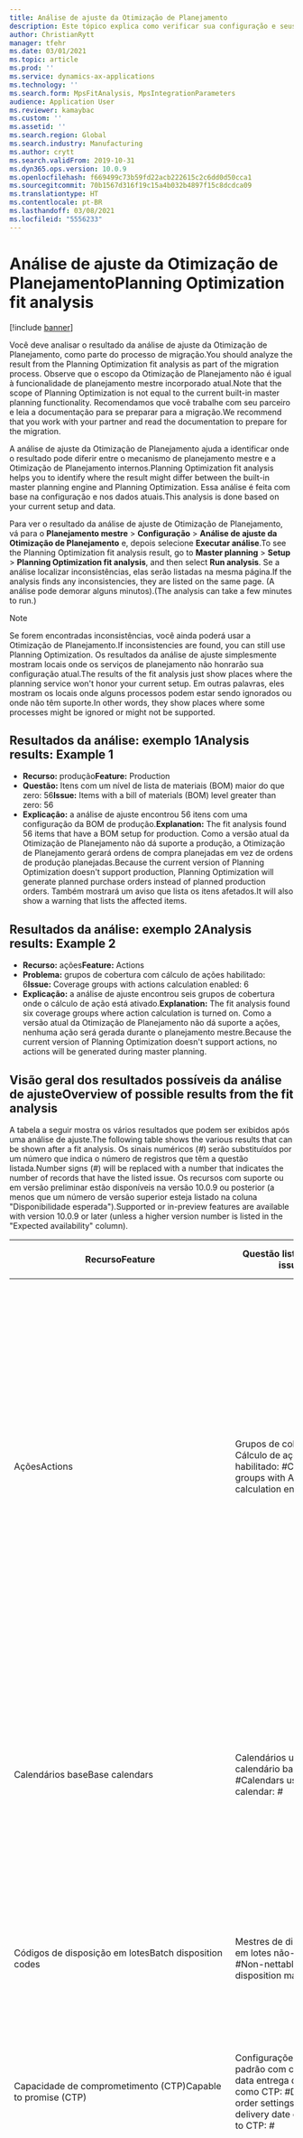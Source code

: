 ```yaml
---
title: Análise de ajuste da Otimização de Planejamento
description: Este tópico explica como verificar sua configuração e seus dados atuais em relação aos recursos da funcionalidade Otimização de Planejamento.
author: ChristianRytt
manager: tfehr
ms.date: 03/01/2021
ms.topic: article
ms.prod: ''
ms.service: dynamics-ax-applications
ms.technology: ''
ms.search.form: MpsFitAnalysis, MpsIntegrationParameters
audience: Application User
ms.reviewer: kamaybac
ms.custom: ''
ms.assetid: ''
ms.search.region: Global
ms.search.industry: Manufacturing
ms.author: crytt
ms.search.validFrom: 2019-10-31
ms.dyn365.ops.version: 10.0.9
ms.openlocfilehash: f669499c73b59fd22acb222615c2c6dd0d50cca1
ms.sourcegitcommit: 70b1567d316f19c15a4b032b4897f15c8dcdca09
ms.translationtype: HT
ms.contentlocale: pt-BR
ms.lasthandoff: 03/08/2021
ms.locfileid: "5556233"
---
```

# <a name="planning-optimization-fit-analysis"></a><span data-ttu-id="6a867-103">Análise de ajuste da Otimização de Planejamento</span><span class="sxs-lookup"><span data-stu-id="6a867-103">Planning Optimization fit analysis</span></span>

[!include [banner](../../includes/banner.md)]

<span data-ttu-id="6a867-104">Você deve analisar o resultado da análise de ajuste da Otimização de Planejamento, como parte do processo de migração.</span><span class="sxs-lookup"><span data-stu-id="6a867-104">You should analyze the result from the Planning Optimization fit analysis as part of the migration process.</span></span> <span data-ttu-id="6a867-105">Observe que o escopo da Otimização de Planejamento não é igual à funcionalidade de planejamento mestre incorporado atual.</span><span class="sxs-lookup"><span data-stu-id="6a867-105">Note that the scope of Planning Optimization is not equal to the current built-in master planning functionality.</span></span> <span data-ttu-id="6a867-106">Recomendamos que você trabalhe com seu parceiro e leia a documentação para se preparar para a migração.</span><span class="sxs-lookup"><span data-stu-id="6a867-106">We recommend that you work with your partner and read the documentation to prepare for the migration.</span></span> 

<span data-ttu-id="6a867-107">A análise de ajuste da Otimização de Planejamento ajuda a identificar onde o resultado pode diferir entre o mecanismo de planejamento mestre e a Otimização de Planejamento internos.</span><span class="sxs-lookup"><span data-stu-id="6a867-107">Planning Optimization fit analysis helps you to identify where the result might differ between the built-in master planning engine and Planning Optimization.</span></span> <span data-ttu-id="6a867-108">Essa análise é feita com base na configuração e nos dados atuais.</span><span class="sxs-lookup"><span data-stu-id="6a867-108">This analysis is done based on your current setup and data.</span></span> 

<span data-ttu-id="6a867-109">Para ver o resultado da análise de ajuste de Otimização de Planejamento, vá para o **Planejamento mestre** \> **Configuração** \> **Análise de ajuste da Otimização de Planejamento** e, depois selecione **Executar análise**.</span><span class="sxs-lookup"><span data-stu-id="6a867-109">To see the Planning Optimization fit analysis result, go to **Master planning** \> **Setup** \> **Planning Optimization fit analysis**, and then select **Run analysis**.</span></span> <span data-ttu-id="6a867-110">Se a análise localizar inconsistências, elas serão listadas na mesma página.</span><span class="sxs-lookup"><span data-stu-id="6a867-110">If the analysis finds any inconsistencies, they are listed on the same page.</span></span> <span data-ttu-id="6a867-111">(A análise pode demorar alguns minutos).</span><span class="sxs-lookup"><span data-stu-id="6a867-111">(The analysis can take a few minutes to run.)</span></span>

> [!NOTE]
> <span data-ttu-id="6a867-112">Se forem encontradas inconsistências, você ainda poderá usar a Otimização de Planejamento.</span><span class="sxs-lookup"><span data-stu-id="6a867-112">If inconsistencies are found, you can still use Planning Optimization.</span></span> <span data-ttu-id="6a867-113">Os resultados da análise de ajuste simplesmente mostram locais onde os serviços de planejamento não honrarão sua configuração atual.</span><span class="sxs-lookup"><span data-stu-id="6a867-113">The results of the fit analysis just show places where the planning service won't honor your current setup.</span></span> <span data-ttu-id="6a867-114">Em outras palavras, eles mostram os locais onde alguns processos podem estar sendo ignorados ou onde não têm suporte.</span><span class="sxs-lookup"><span data-stu-id="6a867-114">In other words, they show places where some processes might be ignored or might not be supported.</span></span>

## <a name="analysis-results-example-1"></a><span data-ttu-id="6a867-115">Resultados da análise: exemplo 1</span><span class="sxs-lookup"><span data-stu-id="6a867-115">Analysis results: Example 1</span></span>

- <span data-ttu-id="6a867-116">**Recurso:** produção</span><span class="sxs-lookup"><span data-stu-id="6a867-116">**Feature:** Production</span></span>
- <span data-ttu-id="6a867-117">**Questão:** Itens com um nível de lista de materiais (BOM) maior do que zero: 56</span><span class="sxs-lookup"><span data-stu-id="6a867-117">**Issue:** Items with a bill of materials (BOM) level greater than zero: 56</span></span>
- <span data-ttu-id="6a867-118">**Explicação:** a análise de ajuste encontrou 56 itens com uma configuração da BOM de produção.</span><span class="sxs-lookup"><span data-stu-id="6a867-118">**Explanation:** The fit analysis found 56 items that have a BOM setup for production.</span></span> <span data-ttu-id="6a867-119">Como a versão atual da Otimização de Planejamento não dá suporte a produção, a Otimização de Planejamento gerará ordens de compra planejadas em vez de ordens de produção planejadas.</span><span class="sxs-lookup"><span data-stu-id="6a867-119">Because the current version of Planning Optimization doesn't support production, Planning Optimization will generate planned purchase orders instead of planned production orders.</span></span> <span data-ttu-id="6a867-120">Também mostrará um aviso que lista os itens afetados.</span><span class="sxs-lookup"><span data-stu-id="6a867-120">It will also show a warning that lists the affected items.</span></span>

## <a name="analysis-results-example-2"></a><span data-ttu-id="6a867-121">Resultados da análise: exemplo 2</span><span class="sxs-lookup"><span data-stu-id="6a867-121">Analysis results: Example 2</span></span>

- <span data-ttu-id="6a867-122">**Recurso:** ações</span><span class="sxs-lookup"><span data-stu-id="6a867-122">**Feature:** Actions</span></span>
- <span data-ttu-id="6a867-123">**Problema:** grupos de cobertura com cálculo de ações habilitado: 6</span><span class="sxs-lookup"><span data-stu-id="6a867-123">**Issue:** Coverage groups with actions calculation enabled: 6</span></span>
- <span data-ttu-id="6a867-124">**Explicação:** a análise de ajuste encontrou seis grupos de cobertura onde o cálculo de ação está ativado.</span><span class="sxs-lookup"><span data-stu-id="6a867-124">**Explanation:** The fit analysis found six coverage groups where action calculation is turned on.</span></span> <span data-ttu-id="6a867-125">Como a versão atual da Otimização de Planejamento não dá suporte a ações, nenhuma ação será gerada durante o planejamento mestre.</span><span class="sxs-lookup"><span data-stu-id="6a867-125">Because the current version of Planning Optimization doesn't support actions, no actions will be generated during master planning.</span></span>

## <a name="overview-of-possible-results-from-the-fit-analysis"></a><span data-ttu-id="6a867-126">Visão geral dos resultados possíveis da análise de ajuste</span><span class="sxs-lookup"><span data-stu-id="6a867-126">Overview of possible results from the fit analysis</span></span>

<span data-ttu-id="6a867-127">A tabela a seguir mostra os vários resultados que podem ser exibidos após uma análise de ajuste.</span><span class="sxs-lookup"><span data-stu-id="6a867-127">The following table shows the various results that can be shown after a fit analysis.</span></span> <span data-ttu-id="6a867-128">Os sinais numéricos (_\#_) serão substituídos por um número que indica o número de registros que têm a questão listada.</span><span class="sxs-lookup"><span data-stu-id="6a867-128">Number signs (_\#_) will be replaced with a number that indicates the number of records that have the listed issue.</span></span> <span data-ttu-id="6a867-129">Os recursos com suporte ou em versão preliminar estão disponíveis na versão 10.0.9 ou posterior (a menos que um número de versão superior esteja listado na coluna "Disponibilidade esperada").</span><span class="sxs-lookup"><span data-stu-id="6a867-129">Supported or in-preview features are available with version 10.0.9 or later (unless a higher version number is listed in the "Expected availability" column).</span></span>

| <span data-ttu-id="6a867-130">Recurso</span><span class="sxs-lookup"><span data-stu-id="6a867-130">Feature</span></span> | <span data-ttu-id="6a867-131">Questão listada</span><span class="sxs-lookup"><span data-stu-id="6a867-131">Listed issue</span></span> | <span data-ttu-id="6a867-132">Explicação</span><span class="sxs-lookup"><span data-stu-id="6a867-132">Explanation</span></span> | <span data-ttu-id="6a867-133">Disponibilidade esperada</span><span class="sxs-lookup"><span data-stu-id="6a867-133">Expected availability</span></span> |
| --- | --- | --- | --- |
| <span data-ttu-id="6a867-134">Ações</span><span class="sxs-lookup"><span data-stu-id="6a867-134">Actions</span></span> | <span data-ttu-id="6a867-135">Grupos de cobertura com Cálculo de ações habilitado: _\#_</span><span class="sxs-lookup"><span data-stu-id="6a867-135">Coverage groups with Actions calculation enabled: _\#_</span></span> | <span data-ttu-id="6a867-136">Este recurso está pendente.</span><span class="sxs-lookup"><span data-stu-id="6a867-136">This feature is pending.</span></span> <span data-ttu-id="6a867-137">No momento, as ações não são geradas durante o planejamento mestre quando a otimização do planejamento é habilitada, independentemente dessa configuração.</span><span class="sxs-lookup"><span data-stu-id="6a867-137">Currently, actions aren't generated during master planning when Planning Optimization is enabled, regardless of this setting.</span></span> <span data-ttu-id="6a867-138">A principal finalidade das ações é sugerir alterações nas ordens existentes.</span><span class="sxs-lookup"><span data-stu-id="6a867-138">The main purpose of actions is to suggest changes to existing orders.</span></span> <span data-ttu-id="6a867-139">Avalie se as ações são aplicadas ativamente como parte de seus processos de negócios ou se as informações de atraso relacionadas às ordens são suficientes.</span><span class="sxs-lookup"><span data-stu-id="6a867-139">Evaluate if actions are actively applied as part of your business processes or if the delay information related to the orders is sufficient.</span></span> | <span data-ttu-id="6a867-140">Outubro de 2021 - Abril de 2022</span><span class="sxs-lookup"><span data-stu-id="6a867-140">October 2021 - April 2022</span></span> |
| <span data-ttu-id="6a867-141">Calendários base</span><span class="sxs-lookup"><span data-stu-id="6a867-141">Base calendars</span></span> | <span data-ttu-id="6a867-142">Calendários usando o calendário base: _\#_</span><span class="sxs-lookup"><span data-stu-id="6a867-142">Calendars using base calendar: _\#_</span></span> | <span data-ttu-id="6a867-143">Este recurso está pendente.</span><span class="sxs-lookup"><span data-stu-id="6a867-143">This feature is pending.</span></span> <span data-ttu-id="6a867-144">No momento, o calendário base é ignorado quando a otimização de planejamento é habilitada.</span><span class="sxs-lookup"><span data-stu-id="6a867-144">Currently, the base calendar is ignored when Planning Optimization is enabled.</span></span> <span data-ttu-id="6a867-145">Avalie se o calendário base é necessário para seus processos de negócios ou se a configuração direta em calendários é suficiente.</span><span class="sxs-lookup"><span data-stu-id="6a867-145">Evaluate if the base calendar is needed for your business processes or if direct setup in calendars is sufficient.</span></span> | <span data-ttu-id="6a867-146">2021 de abril</span><span class="sxs-lookup"><span data-stu-id="6a867-146">April 2021</span></span> | 
| <span data-ttu-id="6a867-147">Códigos de disposição em lotes</span><span class="sxs-lookup"><span data-stu-id="6a867-147">Batch disposition codes</span></span> | <span data-ttu-id="6a867-148">Mestres de disposição em lotes não-líquidos: _\#_</span><span class="sxs-lookup"><span data-stu-id="6a867-148">Non-nettable batch disposition masters: _\#_</span></span> | <span data-ttu-id="6a867-149">Este recurso está pendente.</span><span class="sxs-lookup"><span data-stu-id="6a867-149">This feature is pending.</span></span> <span data-ttu-id="6a867-150">No momento, os códigos de disposição em lotes são ignorados quando a otimização do planejamento é habilitada.</span><span class="sxs-lookup"><span data-stu-id="6a867-150">Currently, batch disposition codes are ignored when Planning Optimization is enabled.</span></span> | <span data-ttu-id="6a867-151">Outubro de 2021 - Abril de 2022</span><span class="sxs-lookup"><span data-stu-id="6a867-151">October 2021 - April 2022</span></span> |
| <span data-ttu-id="6a867-152">Capacidade de comprometimento (CTP)</span><span class="sxs-lookup"><span data-stu-id="6a867-152">Capable to promise (CTP)</span></span> | <span data-ttu-id="6a867-153">Configurações de ordem padrão com controle de data entrega definido como CTP: _\#_</span><span class="sxs-lookup"><span data-stu-id="6a867-153">Default order settings with delivery date control set to CTP: _\#_</span></span> | <span data-ttu-id="6a867-154">Este recurso está pendente.</span><span class="sxs-lookup"><span data-stu-id="6a867-154">This feature is pending.</span></span> <span data-ttu-id="6a867-155">No momento, o CTP é ignorado quando a otimização do planejamento é habilitada, independentemente dessa configuração.</span><span class="sxs-lookup"><span data-stu-id="6a867-155">Currently, CTP is ignored when Planning Optimization is enabled, regardless of this setting.</span></span> | <span data-ttu-id="6a867-156">Outubro de 2021 - Abril de 2022</span><span class="sxs-lookup"><span data-stu-id="6a867-156">October 2021 - April 2022</span></span> |
| <span data-ttu-id="6a867-157">Copiar plano estático para dinâmico</span><span class="sxs-lookup"><span data-stu-id="6a867-157">Copy static to dynamic plan</span></span> | <span data-ttu-id="6a867-158">A cópia de plano estático para dinâmico está habilitada nos parâmetros do plano mestre.</span><span class="sxs-lookup"><span data-stu-id="6a867-158">Copy of static to dynamic plan is enabled on the master planning parameters.</span></span> | <span data-ttu-id="6a867-159">A otimização do planejamento não copia o plano estático para o plano dinâmico, independentemente dessa configuração.</span><span class="sxs-lookup"><span data-stu-id="6a867-159">Planning Optimization doesn't copy the static plan to the dynamic plan, regardless of this setting.</span></span> <span data-ttu-id="6a867-160">Em geral, esse conceito é menos relevante devido à velocidade e à regeneração completa que a otimização do planejamento oferece.</span><span class="sxs-lookup"><span data-stu-id="6a867-160">In general, this concept is less relevant because of the speed and complete regeneration that Planning Optimization provides.</span></span> <span data-ttu-id="6a867-161">Se dois ou mais planos forem usados, o planejamento mestre deverá ser disparado para cada plano.</span><span class="sxs-lookup"><span data-stu-id="6a867-161">If two or more plans are used, master planning should be triggered for each plan.</span></span> | <span data-ttu-id="6a867-162">Outubro de 2021 - Abril de 2022</span><span class="sxs-lookup"><span data-stu-id="6a867-162">October 2021 - April 2022</span></span> |
| <span data-ttu-id="6a867-163">Confirmação</span><span class="sxs-lookup"><span data-stu-id="6a867-163">Firming</span></span> | <span data-ttu-id="6a867-164">Grupos de cobertura com limite de tempo de confirmação automática definido: _\#_</span><span class="sxs-lookup"><span data-stu-id="6a867-164">Coverage groups with auto firming time fence set: _\#_</span></span> | <span data-ttu-id="6a867-165">Na versão 10.0.7 e mais recente, a confirmação é suportada como um trabalho em lotes de confirmação separado após a conclusão do planejamento mestre (desde que o recurso _Confirmação automática para a otimização de planejamento_ seja habilitado no [gerenciamento de recursos](../../../fin-ops-core/fin-ops/get-started/feature-management/feature-management-overview.md)).</span><span class="sxs-lookup"><span data-stu-id="6a867-165">In version 10.0.7 and later, firming is supported as a separate firming batch job after master planning is completed (provided the _Auto-firming for Planning Optimization_ feature has been enabled in [feature management](../../../fin-ops-core/fin-ops/get-started/feature-management/feature-management-overview.md)).</span></span> <span data-ttu-id="6a867-166">Observe que a confirmação automática para otimização de planejamento é baseada na data da ordem (data de início), e não na data do requisito (data final).</span><span class="sxs-lookup"><span data-stu-id="6a867-166">Note that auto firming for Planning Optimization is based on the order date (start date), not the requirement date (end date).</span></span> <span data-ttu-id="6a867-167">Esse comportamento garante que a confirmação das ordens planejadas ocorra no tempo devido, sem que seja necessário incluir o prazo de entrega no limite de tempo de confirmação.</span><span class="sxs-lookup"><span data-stu-id="6a867-167">This behavior ensures that firming of planned orders occurs in due time, without having to include lead time in the firming time fence.</span></span> | <span data-ttu-id="6a867-168">Suportado</span><span class="sxs-lookup"><span data-stu-id="6a867-168">Supported</span></span> |
| <span data-ttu-id="6a867-169">Confirmação</span><span class="sxs-lookup"><span data-stu-id="6a867-169">Firming</span></span> | <span data-ttu-id="6a867-170">Registros de cobertura de item com confirmação automática definida: _\#_</span><span class="sxs-lookup"><span data-stu-id="6a867-170">Item coverage records with auto firming set: _\#_</span></span> | <span data-ttu-id="6a867-171">Na versão 10.0.7 e mais recente, a confirmação automática é suportada como um trabalho em lotes de confirmação separado após a conclusão do planejamento mestre (desde que o recurso _Confirmação automática para a otimização de planejamento_ seja habilitado no [gerenciamento de recursos](../../../fin-ops-core/fin-ops/get-started/feature-management/feature-management-overview.md)).</span><span class="sxs-lookup"><span data-stu-id="6a867-171">In version 10.0.7 and later, auto firming is supported as a separate firming batch job after master planning is completed (provided the _Auto-firming for Planning Optimization_ feature has been enabled in [feature management](../../../fin-ops-core/fin-ops/get-started/feature-management/feature-management-overview.md)).</span></span> <span data-ttu-id="6a867-172">Observe que a confirmação automática para otimização de planejamento é baseada na data da ordem (data de início), e não na data do requisito (data final).</span><span class="sxs-lookup"><span data-stu-id="6a867-172">Note that auto firming for Planning Optimization is based on the order date (start date), not the requirement date (end date).</span></span> <span data-ttu-id="6a867-173">Esse comportamento garante que a confirmação das ordens planejadas ocorra no tempo devido, sem que seja necessário incluir o prazo de entrega no limite de tempo de confirmação.</span><span class="sxs-lookup"><span data-stu-id="6a867-173">This behavior ensures that firming of planned orders occurs in due time, without having to include lead time in the firming time fence.</span></span> | <span data-ttu-id="6a867-174">Suportado</span><span class="sxs-lookup"><span data-stu-id="6a867-174">Supported</span></span> |
| <span data-ttu-id="6a867-175">Confirmação</span><span class="sxs-lookup"><span data-stu-id="6a867-175">Firming</span></span> | <span data-ttu-id="6a867-176">Planos mestres com confirmação automática definida: _\#_</span><span class="sxs-lookup"><span data-stu-id="6a867-176">Master plans with auto firming set: _\#_</span></span> | <span data-ttu-id="6a867-177">Na versão 10.0.7 e mais recente, a confirmação automática é suportada como um trabalho em lotes de confirmação separado após a conclusão do planejamento mestre (desde que o recurso _Confirmação automática para a otimização de planejamento_ seja habilitado no [gerenciamento de recursos](../../../fin-ops-core/fin-ops/get-started/feature-management/feature-management-overview.md)).</span><span class="sxs-lookup"><span data-stu-id="6a867-177">In version 10.0.7 and later, auto firming is supported as a separate firming batch job after master planning is completed (provided the _Auto-firming for Planning Optimization_ feature has been enabled in [feature management](../../../fin-ops-core/fin-ops/get-started/feature-management/feature-management-overview.md)).</span></span> <span data-ttu-id="6a867-178">Observe que a confirmação automática para otimização de planejamento é baseada na data da ordem (data de início), e não na data do requisito (data final).</span><span class="sxs-lookup"><span data-stu-id="6a867-178">Note that auto firming for Planning Optimization is based on the order date (start date), not the requirement date (end date).</span></span> <span data-ttu-id="6a867-179">Esse comportamento garante que a confirmação das ordens planejadas ocorra no tempo devido, sem que seja necessário incluir o prazo de entrega no limite de tempo de confirmação.</span><span class="sxs-lookup"><span data-stu-id="6a867-179">This behavior ensures that firming of planned orders occurs in due time, without having to include lead time in the firming time fence.</span></span> | <span data-ttu-id="6a867-180">Suportado</span><span class="sxs-lookup"><span data-stu-id="6a867-180">Supported</span></span> |
| <span data-ttu-id="6a867-181">FitAnalysisPlanningItems</span><span class="sxs-lookup"><span data-stu-id="6a867-181">FitAnalysisPlanningItems</span></span> | <span data-ttu-id="6a867-182">Itens de planejamento: _\#_</span><span class="sxs-lookup"><span data-stu-id="6a867-182">Planning Items: _\#_</span></span> | <span data-ttu-id="6a867-183">Este recurso está pendente.</span><span class="sxs-lookup"><span data-stu-id="6a867-183">This feature is pending.</span></span> <span data-ttu-id="6a867-184">No momento, o planejamento de itens é tratado como itens comuns quando a otimização do planejamento é habilitada.</span><span class="sxs-lookup"><span data-stu-id="6a867-184">Currently, planning items are handled like regular items when Planning Optimization is enabled.</span></span> | <span data-ttu-id="6a867-185">Outubro de 2021 - Abril de 2022</span><span class="sxs-lookup"><span data-stu-id="6a867-185">October 2021 - April 2022</span></span> |
| <span data-ttu-id="6a867-186">Previsão</span><span class="sxs-lookup"><span data-stu-id="6a867-186">Forecast</span></span> | <span data-ttu-id="6a867-187">Grupos de cobertura com "Incluir ordens intercompanhia" habilitado: _\#_</span><span class="sxs-lookup"><span data-stu-id="6a867-187">Coverage groups with "Include intercompany orders" enabled: _\#_</span></span> | <span data-ttu-id="6a867-188">Este recurso está pendente.</span><span class="sxs-lookup"><span data-stu-id="6a867-188">This feature is pending.</span></span> <span data-ttu-id="6a867-189">No momento, o planejamento mestre não inclui demanda planejada de downstream quando a otimização do planejamento é habilitada, independentemente dessa configuração.</span><span class="sxs-lookup"><span data-stu-id="6a867-189">Currently, master planning doesn't include downstream planned demand when Planning Optimization is enabled, regardless of this setting.</span></span> <span data-ttu-id="6a867-190">Observe que as ordens lançadas/confirmadas ainda funcionam com a funcionalidade intercompanhia regular e cobrir a maioria dos cenários.</span><span class="sxs-lookup"><span data-stu-id="6a867-190">Note that released/firmed orders still work with the regular intercompany functionality and will cover most scenarios.</span></span> | <span data-ttu-id="6a867-191">Suportado</span><span class="sxs-lookup"><span data-stu-id="6a867-191">Supported</span></span> |
| <span data-ttu-id="6a867-192">Previsão</span><span class="sxs-lookup"><span data-stu-id="6a867-192">Forecast</span></span> | <span data-ttu-id="6a867-193">Os grupos de cobertura com a configuração "Reduzir previsão por" são definidos como um valor diferente de "Pedidos": _\#_</span><span class="sxs-lookup"><span data-stu-id="6a867-193">Coverage groups with "Reduce forecast by" setting set to a value different than "Orders": _\#_</span></span> | <span data-ttu-id="6a867-194">Por padrão, a otimização do planejamento usa "Reduzir previsão por" para pedidos, independentemente dessa configuração.</span><span class="sxs-lookup"><span data-stu-id="6a867-194">By default, Planning Optimization uses "Reduce forecast by" for orders, regardless of this setting.</span></span> | <span data-ttu-id="6a867-195">Suportado</span><span class="sxs-lookup"><span data-stu-id="6a867-195">Supported</span></span> |
| <span data-ttu-id="6a867-196">Previsão</span><span class="sxs-lookup"><span data-stu-id="6a867-196">Forecast</span></span> | <span data-ttu-id="6a867-197">Modelos de previsão com submodelos: _\#_</span><span class="sxs-lookup"><span data-stu-id="6a867-197">Forecast models with sub models: _\#_</span></span> | <span data-ttu-id="6a867-198">Este recurso está pendente.</span><span class="sxs-lookup"><span data-stu-id="6a867-198">This feature is pending.</span></span> <span data-ttu-id="6a867-199">No momento, as previsões que usam submodelos não têm suporte quando a otimização de planejamento está habilitada.</span><span class="sxs-lookup"><span data-stu-id="6a867-199">Currently, forecasts that use sub-models aren't supported when Planning Optimization is enabled.</span></span> <span data-ttu-id="6a867-200">Eles serão ignorados, independentemente dessa configuração.</span><span class="sxs-lookup"><span data-stu-id="6a867-200">They will be ignored, regardless of this setting.</span></span> | <span data-ttu-id="6a867-201">2021 de abril</span><span class="sxs-lookup"><span data-stu-id="6a867-201">April 2021</span></span> |
| <span data-ttu-id="6a867-202">Previsão</span><span class="sxs-lookup"><span data-stu-id="6a867-202">Forecast</span></span> | <span data-ttu-id="6a867-203">Planejamentos mestres com "Incluir previsão de fornecimento" habilitado: _\#_</span><span class="sxs-lookup"><span data-stu-id="6a867-203">Master plans with "Include supply forecast" enabled: _\#_</span></span> | <span data-ttu-id="6a867-204">Este recurso está pendente.</span><span class="sxs-lookup"><span data-stu-id="6a867-204">This feature is pending.</span></span> <span data-ttu-id="6a867-205">No momento, as previsões de fornecimento não têm suporte quando a otimização de planejamento está habilitada.</span><span class="sxs-lookup"><span data-stu-id="6a867-205">Currently, supply forecasts aren't supported when Planning Optimization is enabled.</span></span> <span data-ttu-id="6a867-206">Eles serão ignorados, independentemente dessa configuração.</span><span class="sxs-lookup"><span data-stu-id="6a867-206">They will be ignored, regardless of this setting.</span></span> | <span data-ttu-id="6a867-207">Outubro de 2021 - Abril de 2022</span><span class="sxs-lookup"><span data-stu-id="6a867-207">October 2021 - April 2022</span></span> |
| <span data-ttu-id="6a867-208">Congelar limite de tempo</span><span class="sxs-lookup"><span data-stu-id="6a867-208">Freeze time fence</span></span> | <span data-ttu-id="6a867-209">Grupos de cobertura com limite de tempo de congelamento definido: _\#_</span><span class="sxs-lookup"><span data-stu-id="6a867-209">Coverage groups with freeze time fence set: _\#_</span></span> | <span data-ttu-id="6a867-210">O limite de tempo de congelamento não é geralmente usado e, no momento, não há planos para incluí-lo na otimização do planejamento.</span><span class="sxs-lookup"><span data-stu-id="6a867-210">The freeze time fence isn't often used, and there are currently no plans to include it for Planning Optimization.</span></span> <span data-ttu-id="6a867-211">No momento, a configuração de limite de tempo de congelamento é ignorada quando a otimização do planejamento é habilitada, independentemente dessa configuração.</span><span class="sxs-lookup"><span data-stu-id="6a867-211">Currently, the freeze time fence setup is ignored when Planning Optimization is enabled, regardless of this setting.</span></span> | <span data-ttu-id="6a867-212">N/D</span><span class="sxs-lookup"><span data-stu-id="6a867-212">N/A</span></span> |
| <span data-ttu-id="6a867-213">Congelar limite de tempo</span><span class="sxs-lookup"><span data-stu-id="6a867-213">Freeze time fence</span></span> | <span data-ttu-id="6a867-214">Registros de cobertura de item com limite de tempo de congelamento definido: _\#_</span><span class="sxs-lookup"><span data-stu-id="6a867-214">Item coverage records with freeze time fence set: _\#_</span></span> | <span data-ttu-id="6a867-215">O limite de tempo de congelamento não é geralmente usado e, no momento, não há planos para incluí-lo na otimização do planejamento.</span><span class="sxs-lookup"><span data-stu-id="6a867-215">The freeze time fence isn't often used, and there are currently no plans to include it for Planning Optimization.</span></span> <span data-ttu-id="6a867-216">No momento, a configuração de limite de tempo de congelamento é ignorada quando a otimização do planejamento é habilitada, independentemente dessa configuração.</span><span class="sxs-lookup"><span data-stu-id="6a867-216">Currently, the freeze time fence setup is ignored when Planning Optimization is enabled, regardless of this setting.</span></span> | <span data-ttu-id="6a867-217">N/D</span><span class="sxs-lookup"><span data-stu-id="6a867-217">N/A</span></span> |
| <span data-ttu-id="6a867-218">Congelar limite de tempo</span><span class="sxs-lookup"><span data-stu-id="6a867-218">Freeze time fence</span></span> | <span data-ttu-id="6a867-219">Planos mestres com limite de tempo de congelamento definido: _\#_</span><span class="sxs-lookup"><span data-stu-id="6a867-219">Master plans with freeze time fence set: _\#_</span></span> | <span data-ttu-id="6a867-220">O limite de tempo de congelamento não é geralmente usado e, no momento, não há planos para incluí-lo na otimização do planejamento.</span><span class="sxs-lookup"><span data-stu-id="6a867-220">The freeze time fence isn't often used, and there are currently no plans to include it for Planning Optimization.</span></span> <span data-ttu-id="6a867-221">No momento, a configuração de limite de tempo de congelamento é ignorada quando a otimização do planejamento é habilitada, independentemente dessa configuração.</span><span class="sxs-lookup"><span data-stu-id="6a867-221">Currently, the freeze time fence setup is ignored when Planning Optimization is enabled, regardless of this setting.</span></span> | <span data-ttu-id="6a867-222">N/D</span><span class="sxs-lookup"><span data-stu-id="6a867-222">N/A</span></span> |
| <span data-ttu-id="6a867-223">Intercompanhia</span><span class="sxs-lookup"><span data-stu-id="6a867-223">Intercompany</span></span> | <span data-ttu-id="6a867-224">Planos mestres incluindo a demanda downstream planejada: _\#_</span><span class="sxs-lookup"><span data-stu-id="6a867-224">Master plans including planned downstream demand: _\#_</span></span> | <span data-ttu-id="6a867-225">Este recurso está pendente.</span><span class="sxs-lookup"><span data-stu-id="6a867-225">This feature is pending.</span></span> <span data-ttu-id="6a867-226">No momento, o planejamento mestre não inclui demanda planejada de downstream quando a otimização do planejamento é habilitada, independentemente dessa configuração.</span><span class="sxs-lookup"><span data-stu-id="6a867-226">Currently, master planning doesn't include downstream planned demand when Planning Optimization is enabled, regardless of this setting.</span></span> <span data-ttu-id="6a867-227">Observe que as ordens lançadas/confirmadas ainda funcionam com a funcionalidade intercompanhia normal e cobrir a maioria dos cenários.</span><span class="sxs-lookup"><span data-stu-id="6a867-227">Note that released/firmed orders still work with the normal intercompany functionality and will cover most scenarios.</span></span> | <span data-ttu-id="6a867-228">Suportado</span><span class="sxs-lookup"><span data-stu-id="6a867-228">Supported</span></span> |
| <span data-ttu-id="6a867-229">Kanban</span><span class="sxs-lookup"><span data-stu-id="6a867-229">Kanban</span></span> | <span data-ttu-id="6a867-230">Registros de cobertura de item com kanban do tipo de ordem planejada: _\#_</span><span class="sxs-lookup"><span data-stu-id="6a867-230">Item coverage records with planned order type kanban: _\#_</span></span> | <span data-ttu-id="6a867-231">Este recurso está pendente.</span><span class="sxs-lookup"><span data-stu-id="6a867-231">This feature is pending.</span></span> <span data-ttu-id="6a867-232">No momento, a cobertura do item definida como kanban será ignorada quando a otimização do planejamento estiver habilitada.</span><span class="sxs-lookup"><span data-stu-id="6a867-232">Currently, item coverage that is set to kanban will be ignored when Planning Optimization is enabled.</span></span> <span data-ttu-id="6a867-233">O tipo de ordem planejado para kanban criará um aviso durante o planejamento mestre e as ordens de compra planejadas serão criadas para cobrir a demanda relacionada.</span><span class="sxs-lookup"><span data-stu-id="6a867-233">The kanban planned order type will create a warning during master planning, and planned purchase orders will be created to cover the related demand.</span></span> | <span data-ttu-id="6a867-234">Outubro de 2021 - Abril de 2022</span><span class="sxs-lookup"><span data-stu-id="6a867-234">October 2021 - April 2022</span></span> |
| <span data-ttu-id="6a867-235">Kanban</span><span class="sxs-lookup"><span data-stu-id="6a867-235">Kanban</span></span> | <span data-ttu-id="6a867-236">Itens com o kanban do tipo de ordem padrão: _\#_</span><span class="sxs-lookup"><span data-stu-id="6a867-236">Items with default order type kanban: _\#_</span></span> | <span data-ttu-id="6a867-237">No momento, um tipo de pedido padrão definido como kanban será ignorado quando a otimização do planejamento estiver habilitada.</span><span class="sxs-lookup"><span data-stu-id="6a867-237">Currently, a default order type that is set to kanban will be ignored when Planning Optimization is enabled.</span></span> <span data-ttu-id="6a867-238">O tipo de ordem padrão para kanban criará um aviso durante o planejamento mestre e as ordens de compra planejadas serão criadas para cobrir a demanda relacionada.</span><span class="sxs-lookup"><span data-stu-id="6a867-238">The kanban default order type will create a warning during master planning, and planned purchase orders will be created to cover the related demand.</span></span> | <span data-ttu-id="6a867-239">Outubro de 2021 - Abril de 2022</span><span class="sxs-lookup"><span data-stu-id="6a867-239">October 2021 - April 2022</span></span> |
| <span data-ttu-id="6a867-240">Estado do ciclo de vida do produto</span><span class="sxs-lookup"><span data-stu-id="6a867-240">Product lifecycle state</span></span>   | <span data-ttu-id="6a867-241">Estados do ciclo de vida do produto não ativos para planejamento: _\#_</span><span class="sxs-lookup"><span data-stu-id="6a867-241">Product lifecycle states not active for planning: _\#_</span></span> | <span data-ttu-id="6a867-242">Este recurso está pendente.</span><span class="sxs-lookup"><span data-stu-id="6a867-242">This is a pending feature.</span></span> <span data-ttu-id="6a867-243">No momento o estado do ciclo de vida do produto é ignorado com a otimização de planejamento habilitada.</span><span class="sxs-lookup"><span data-stu-id="6a867-243">Currently the Product lifecycle state is ignored with Planning Optimization enabled.</span></span> <span data-ttu-id="6a867-244">Você pode ajustar o filtro de produto de nível de plano para evitar incluir produtos nos quais o estado do ciclo de vida do produto está desabilitado para planejamento.</span><span class="sxs-lookup"><span data-stu-id="6a867-244">You can adjust the plan level product filter to avoid including products where product lifecycle state is disabled for planning.</span></span> | <span data-ttu-id="6a867-245">Suportado</span><span class="sxs-lookup"><span data-stu-id="6a867-245">Supported</span></span> |
| <span data-ttu-id="6a867-246">Produção</span><span class="sxs-lookup"><span data-stu-id="6a867-246">Production</span></span> | <span data-ttu-id="6a867-247">Linhas de BOM com arredondamento ou configuração múltipla: _\#_</span><span class="sxs-lookup"><span data-stu-id="6a867-247">BOM lines with rounding or multiple setup: _\#_</span></span> | <span data-ttu-id="6a867-248">Este recurso está pendente.</span><span class="sxs-lookup"><span data-stu-id="6a867-248">This feature is pending.</span></span> <span data-ttu-id="6a867-249">No momento, o arredondamento e várias configurações são ignorados nas linhas da BOM quando a otimização do planejamento é habilitada, independentemente dessa configuração.</span><span class="sxs-lookup"><span data-stu-id="6a867-249">Currently, rounding and multiple setups are ignored on BOM lines when Planning Optimization is enabled, regardless of this setting.</span></span> | <span data-ttu-id="6a867-250">2021 de abril</span><span class="sxs-lookup"><span data-stu-id="6a867-250">April 2021</span></span> |
| <span data-ttu-id="6a867-251">Produção</span><span class="sxs-lookup"><span data-stu-id="6a867-251">Production</span></span> | <span data-ttu-id="6a867-252">Linhas de fórmula/BOM com medida de fórmula: _\#_</span><span class="sxs-lookup"><span data-stu-id="6a867-252">BOM/formula lines with formula measurement: _\#_</span></span> | <span data-ttu-id="6a867-253">Este recurso está pendente.</span><span class="sxs-lookup"><span data-stu-id="6a867-253">This feature is pending.</span></span> <span data-ttu-id="6a867-254">No momento, a medida da fórmula é ignorada na BOM e linhas de fórmula quando a otimização do planejamento é habilitada, independentemente dessa configuração.</span><span class="sxs-lookup"><span data-stu-id="6a867-254">Currently, formula measurement is ignored on BOM and formula lines when Planning Optimization is enabled, regardless of this setting.</span></span> | <span data-ttu-id="6a867-255">2021 de outubro</span><span class="sxs-lookup"><span data-stu-id="6a867-255">October 2021</span></span> |
| <span data-ttu-id="6a867-256">Produção</span><span class="sxs-lookup"><span data-stu-id="6a867-256">Production</span></span> | <span data-ttu-id="6a867-257">Linhas de fórmula/BOM com substituição de itens (grupos de planos): _\#_</span><span class="sxs-lookup"><span data-stu-id="6a867-257">BOM/formula lines with item substitution (plan groups): _\#_</span></span> | <span data-ttu-id="6a867-258">Este recurso está pendente.</span><span class="sxs-lookup"><span data-stu-id="6a867-258">This feature is pending.</span></span> <span data-ttu-id="6a867-259">No momento, substituição de item (grupos de planejamento) é ignorada na BOM e linhas de fórmula quando a otimização do planejamento é habilitada, independentemente dessa configuração.</span><span class="sxs-lookup"><span data-stu-id="6a867-259">Currently, item substitution (plan groups) is ignored on BOM and formula lines when Planning Optimization is enabled, regardless of this setting.</span></span> | <span data-ttu-id="6a867-260">2021 de outubro</span><span class="sxs-lookup"><span data-stu-id="6a867-260">October 2021</span></span> |
| <span data-ttu-id="6a867-261">Produção</span><span class="sxs-lookup"><span data-stu-id="6a867-261">Production</span></span> | <span data-ttu-id="6a867-262">Linhas de fórmula/BOM com quantidade negativa: _\#_</span><span class="sxs-lookup"><span data-stu-id="6a867-262">BOM/formula lines with negative quantity: _\#_</span></span> | <span data-ttu-id="6a867-263">Este recurso está pendente.</span><span class="sxs-lookup"><span data-stu-id="6a867-263">This feature is pending.</span></span> <span data-ttu-id="6a867-264">As linhas de BOM e fórmulas que têm quantidade negativa serão incluídas em uma quantidade de 0 (zero) e um aviso será emitido quando a otimização do planejamento for habilitada.</span><span class="sxs-lookup"><span data-stu-id="6a867-264">BOM and formula lines that have negative quantity will be included with a quantity of 0 (zero) and a warning will be issued when Planning Optimization is enabled.</span></span> <span data-ttu-id="6a867-265">Atualize os dados mestres para evitar avisos.</span><span class="sxs-lookup"><span data-stu-id="6a867-265">Update master data to avoid warnings.</span></span> | <span data-ttu-id="6a867-266">2021 de outubro</span><span class="sxs-lookup"><span data-stu-id="6a867-266">October 2021</span></span> |
| <span data-ttu-id="6a867-267">Produção</span><span class="sxs-lookup"><span data-stu-id="6a867-267">Production</span></span> | <span data-ttu-id="6a867-268">Linhas de fórmula/BOM com consumo de recursos: _\#_</span><span class="sxs-lookup"><span data-stu-id="6a867-268">BOM/formula lines with resource consumption: _\#_</span></span> | <span data-ttu-id="6a867-269">Este recurso está pendente.</span><span class="sxs-lookup"><span data-stu-id="6a867-269">This feature is pending.</span></span> <span data-ttu-id="6a867-270">No momento, as linhas da BOM e da fórmula que têm consumo de recursos são ignoradas quando a otimização do planejamento for habilitada.</span><span class="sxs-lookup"><span data-stu-id="6a867-270">Currently, BOM and formula lines that have resource consumption are ignored when Planning Optimization is enabled.</span></span> <span data-ttu-id="6a867-271">Quando esse recurso é compatível, o requisito de material será definido para a data de início da produção.</span><span class="sxs-lookup"><span data-stu-id="6a867-271">When this feature is supported, the material requirement will be set to the production start date.</span></span> <span data-ttu-id="6a867-272">Até que esse recurso seja compatível, os requisitos não serão gerados para materiais marcados com um sinalizador de consumo de recursos.</span><span class="sxs-lookup"><span data-stu-id="6a867-272">Until this feature is supported, requirements will not be generated for materials that are marked with a resource consumption flag.</span></span> | <span data-ttu-id="6a867-273">2021 de abril</span><span class="sxs-lookup"><span data-stu-id="6a867-273">April 2021</span></span> |
| <span data-ttu-id="6a867-274">Produção</span><span class="sxs-lookup"><span data-stu-id="6a867-274">Production</span></span> | <span data-ttu-id="6a867-275">Linhas de fórmula/BOM com consumo em etapas: _\#_</span><span class="sxs-lookup"><span data-stu-id="6a867-275">BOM/formula lines with step consumption: _\#_</span></span> | <span data-ttu-id="6a867-276">Este recurso está pendente.</span><span class="sxs-lookup"><span data-stu-id="6a867-276">This feature is pending.</span></span> <span data-ttu-id="6a867-277">No momento, consumo de etapa é ignorado na BOM e linhas de fórmula quando a otimização do planejamento for habilitada.</span><span class="sxs-lookup"><span data-stu-id="6a867-277">Currently, step consumption is ignored on BOM and formula lines when Planning Optimization is enabled.</span></span> | <span data-ttu-id="6a867-278">2021 de outubro</span><span class="sxs-lookup"><span data-stu-id="6a867-278">October 2021</span></span> |
| <span data-ttu-id="6a867-279">Produção</span><span class="sxs-lookup"><span data-stu-id="6a867-279">Production</span></span> | <span data-ttu-id="6a867-280">BOMs com sucata constante ou sucata variável definida: _\#_</span><span class="sxs-lookup"><span data-stu-id="6a867-280">BOMs with constant scrap or variable scrap defined: _\#_</span></span> | <span data-ttu-id="6a867-281">Este recurso está pendente.</span><span class="sxs-lookup"><span data-stu-id="6a867-281">This feature is pending.</span></span> <span data-ttu-id="6a867-282">No momento, a sucata constante e a sucata variável definidas nas BOMs são ignoradas quando a otimização do planejamento for habilitada.</span><span class="sxs-lookup"><span data-stu-id="6a867-282">Currently, constant scrap and variable scrap that are defined on BOMs are ignored when Planning Optimization is enabled.</span></span> | <span data-ttu-id="6a867-283">Outubro de 2021 - Abril de 2022</span><span class="sxs-lookup"><span data-stu-id="6a867-283">October 2021 - April 2022</span></span> |
| <span data-ttu-id="6a867-284">Produção</span><span class="sxs-lookup"><span data-stu-id="6a867-284">Production</span></span> | <span data-ttu-id="6a867-285">BOMs com subcontratação: _\#_</span><span class="sxs-lookup"><span data-stu-id="6a867-285">BOMs with subcontracting: _\#_</span></span> | <span data-ttu-id="6a867-286">Este recurso está pendente.</span><span class="sxs-lookup"><span data-stu-id="6a867-286">This feature is pending.</span></span> <span data-ttu-id="6a867-287">No momento, a configuração de subcontratação nas BOMs é ignorada quando a otimização do planejamento for habilitada, independentemente dessa configuração.</span><span class="sxs-lookup"><span data-stu-id="6a867-287">Currently, the subcontracting setup on BOMs is ignored when Planning Optimization is enabled, regardless of this setting.</span></span> | <span data-ttu-id="6a867-288">Outubro de 2021 - Abril de 2022</span><span class="sxs-lookup"><span data-stu-id="6a867-288">October 2021 - April 2022</span></span> |
| <span data-ttu-id="6a867-289">Produção</span><span class="sxs-lookup"><span data-stu-id="6a867-289">Production</span></span> | <span data-ttu-id="6a867-290">BOMs sem um site: _\#_</span><span class="sxs-lookup"><span data-stu-id="6a867-290">BOMs without a site: _\#_</span></span> | <span data-ttu-id="6a867-291">Este recurso está pendente.</span><span class="sxs-lookup"><span data-stu-id="6a867-291">This feature is pending.</span></span> <span data-ttu-id="6a867-292">No momento, as BOMs sem um local são ignoradas quando a otimização do planejamento é habilitada.</span><span class="sxs-lookup"><span data-stu-id="6a867-292">Currently, BOMs without a site are ignored when Planning Optimization is enabled.</span></span> | <span data-ttu-id="6a867-293">Suportado</span><span class="sxs-lookup"><span data-stu-id="6a867-293">Supported</span></span> |
| <span data-ttu-id="6a867-294">Produção</span><span class="sxs-lookup"><span data-stu-id="6a867-294">Production</span></span> | <span data-ttu-id="6a867-295">Demanda com requisitos específicos de BOM ou roteiro definidos: _\#_</span><span class="sxs-lookup"><span data-stu-id="6a867-295">Demand with specific BOM or route requirements defined: _\#_</span></span> | <span data-ttu-id="6a867-296">Este recurso está pendente.</span><span class="sxs-lookup"><span data-stu-id="6a867-296">This feature is pending.</span></span> <span data-ttu-id="6a867-297">No momento, os requisitos específicos da BOM ou do roteiro definidos na demanda (como uma sub-BOM ou um sub-roteiro em uma ordem de venda) são ignorados quando a otimização do planejamento é habilitada.</span><span class="sxs-lookup"><span data-stu-id="6a867-297">Currently, the specific BOM or route requirements that are defined on the demand (such as a sub-BOM or sub-route on a sales order) are ignored when Planning Optimization is enabled.</span></span> <span data-ttu-id="6a867-298">A BOM ou o roteiro padrão será usado, independentemente dessa configuração.</span><span class="sxs-lookup"><span data-stu-id="6a867-298">The standard BOM or route will be used, regardless of this setting.</span></span> | <span data-ttu-id="6a867-299">Outubro de 2021 - Abril de 2022</span><span class="sxs-lookup"><span data-stu-id="6a867-299">October 2021 - April 2022</span></span> |
| <span data-ttu-id="6a867-300">Produção</span><span class="sxs-lookup"><span data-stu-id="6a867-300">Production</span></span> | <span data-ttu-id="6a867-301">Versões de fórmula com Coprodutos/Subprodutos: _\#_</span><span class="sxs-lookup"><span data-stu-id="6a867-301">Formula versions with Co/By products: _\#_</span></span> | <span data-ttu-id="6a867-302">Este recurso está pendente.</span><span class="sxs-lookup"><span data-stu-id="6a867-302">This feature is pending.</span></span> <span data-ttu-id="6a867-303">No momento, os coprodutos e subprodutos associados à versão da fórmula são ignorados quando a otimização do planejamento é habilitada.</span><span class="sxs-lookup"><span data-stu-id="6a867-303">Currently, co-products and by-products that are associated with the formula version are ignored when Planning Optimization is enabled.</span></span> | <span data-ttu-id="6a867-304">2021 de outubro</span><span class="sxs-lookup"><span data-stu-id="6a867-304">October 2021</span></span> |
| <span data-ttu-id="6a867-305">Produção</span><span class="sxs-lookup"><span data-stu-id="6a867-305">Production</span></span> | <span data-ttu-id="6a867-306">Versões de fórmula com Produção: _\#_</span><span class="sxs-lookup"><span data-stu-id="6a867-306">Formula versions with Yield: _\#_</span></span> | <span data-ttu-id="6a867-307">Este recurso está pendente.</span><span class="sxs-lookup"><span data-stu-id="6a867-307">This feature is pending.</span></span> <span data-ttu-id="6a867-308">No momento, o rendimento associado à versão da fórmula é ignorado quando a otimização do planejamento é habilitada.</span><span class="sxs-lookup"><span data-stu-id="6a867-308">Currently, yield that is associated with the formula version is ignored when Planning Optimization is enabled.</span></span> | <span data-ttu-id="6a867-309">Outubro de 2021 - Abril de 2022</span><span class="sxs-lookup"><span data-stu-id="6a867-309">October 2021 - April 2022</span></span> |
| <span data-ttu-id="6a867-310">Produção</span><span class="sxs-lookup"><span data-stu-id="6a867-310">Production</span></span> | <span data-ttu-id="6a867-311">Planos que incluem sequenciamento: _\#_</span><span class="sxs-lookup"><span data-stu-id="6a867-311">Plans including sequencing: _\#_</span></span> | <span data-ttu-id="6a867-312">Este recurso está pendente.</span><span class="sxs-lookup"><span data-stu-id="6a867-312">This feature is pending.</span></span> <span data-ttu-id="6a867-313">No momento, o sequenciamento é ignorado quando a otimização do planejamento é habilitada, independentemente dessa configuração.</span><span class="sxs-lookup"><span data-stu-id="6a867-313">Currently, sequencing is ignored when Planning Optimization is enabled, regardless of this setting.</span></span> | <span data-ttu-id="6a867-314">Outubro de 2021 - Abril de 2022</span><span class="sxs-lookup"><span data-stu-id="6a867-314">October 2021 - April 2022</span></span> |
| <span data-ttu-id="6a867-315">Produção</span><span class="sxs-lookup"><span data-stu-id="6a867-315">Production</span></span> | <span data-ttu-id="6a867-316">Ordens de produção liberadas que não foram iniciadas, nas quais o início agendado é anterior a hoje: _\#_</span><span class="sxs-lookup"><span data-stu-id="6a867-316">Released production orders that are not started, where scheduled start is earlier than today: _\#_</span></span> | <span data-ttu-id="6a867-317">Este recurso está pendente.</span><span class="sxs-lookup"><span data-stu-id="6a867-317">This feature is pending.</span></span> <span data-ttu-id="6a867-318">Atualmente, se uma ordem de produção estiver atrasada, o planejamento mestre presumirá que ela será concluída hoje.</span><span class="sxs-lookup"><span data-stu-id="6a867-318">Currently, if a production order is delayed, then master planning will assume that it will be completed today.</span></span> <span data-ttu-id="6a867-319">Isso é relevante para ordens de produção lançadas em que uma data de entrega está no passado, mas ainda não foi concluída.</span><span class="sxs-lookup"><span data-stu-id="6a867-319">This is relevant for released production orders where a delivery date is in the past, but it has not been completed yet.</span></span> | <span data-ttu-id="6a867-320">Outubro de 2021 - Abril de 2022</span><span class="sxs-lookup"><span data-stu-id="6a867-320">October 2021 - April 2022</span></span> |
| <span data-ttu-id="6a867-321">Produção</span><span class="sxs-lookup"><span data-stu-id="6a867-321">Production</span></span> | <span data-ttu-id="6a867-322">Recursos agendados com capacidade finita: _\#_</span><span class="sxs-lookup"><span data-stu-id="6a867-322">Resources scheduled with finite capacity: _\#_</span></span> | <span data-ttu-id="6a867-323">Este recurso está pendente.</span><span class="sxs-lookup"><span data-stu-id="6a867-323">This feature is pending.</span></span> <span data-ttu-id="6a867-324">No momento, os recursos agendados com capacidade finita são ignorados quando a otimização do planejamento for habilitada.</span><span class="sxs-lookup"><span data-stu-id="6a867-324">Currently, resources that are scheduled with finite capacity are ignored when Planning Optimization is enabled.</span></span> <span data-ttu-id="6a867-325">O plano é feito com base no prazo de entrega padrão do produto.</span><span class="sxs-lookup"><span data-stu-id="6a867-325">Scheduling is done based on the default lead time from the product.</span></span> | <span data-ttu-id="6a867-326">Infinito: abril de 2021, Finito: outubro de 2021</span><span class="sxs-lookup"><span data-stu-id="6a867-326">Infinite: April 2021, Finite: October 2021</span></span> |
| <span data-ttu-id="6a867-327">Produção</span><span class="sxs-lookup"><span data-stu-id="6a867-327">Production</span></span> | <span data-ttu-id="6a867-328">Roteiros usados no planejamento: _\#_</span><span class="sxs-lookup"><span data-stu-id="6a867-328">Routes used in planning: _\#_</span></span> | <span data-ttu-id="6a867-329">Este recurso está pendente.</span><span class="sxs-lookup"><span data-stu-id="6a867-329">This feature is pending.</span></span> <span data-ttu-id="6a867-330">No momento, roteiros são ignorados quando a otimização do planejamento é habilitada.</span><span class="sxs-lookup"><span data-stu-id="6a867-330">Currently, routes are ignored when Planning Optimization is enabled.</span></span> <span data-ttu-id="6a867-331">O o prazo de entrega padrão do produto é usado.</span><span class="sxs-lookup"><span data-stu-id="6a867-331">The default lead time from the product is used.</span></span> | <span data-ttu-id="6a867-332">2021 de abril</span><span class="sxs-lookup"><span data-stu-id="6a867-332">April 2021</span></span> |
| <span data-ttu-id="6a867-333">Produção</span><span class="sxs-lookup"><span data-stu-id="6a867-333">Production</span></span> | <span data-ttu-id="6a867-334">Reserva de linha de vendas usando detalhamento: _\#_</span><span class="sxs-lookup"><span data-stu-id="6a867-334">Sales line reservation using explosion: _\#_</span></span> | <span data-ttu-id="6a867-335">A reserva de linha de venda que usa detalhamento não tem suporte quando a otimização de planejamento está habilitada.</span><span class="sxs-lookup"><span data-stu-id="6a867-335">Sales line reservation that uses explosion isn't supported when Planning Optimization is enabled.</span></span> | <span data-ttu-id="6a867-336">2021 de outubro</span><span class="sxs-lookup"><span data-stu-id="6a867-336">October 2021</span></span> |
| <span data-ttu-id="6a867-337">Produção</span><span class="sxs-lookup"><span data-stu-id="6a867-337">Production</span></span> | <span data-ttu-id="6a867-338">Agendamento com detalhamento das ordens de produção: _\#_</span><span class="sxs-lookup"><span data-stu-id="6a867-338">Scheduling with explosion of production orders: _\#_</span></span> | <span data-ttu-id="6a867-339">Agendamento que usa explosão de ordens de produção não tem suporte quando a otimização de planejamento está habilitada.</span><span class="sxs-lookup"><span data-stu-id="6a867-339">Scheduling that uses explosion of production orders isn't supported when Planning Optimization is enabled.</span></span> <span data-ttu-id="6a867-340">As ordens de produção podem ser planejadas individualmente.</span><span class="sxs-lookup"><span data-stu-id="6a867-340">Production orders can be scheduled individually.</span></span> | <span data-ttu-id="6a867-341">2021 de outubro</span><span class="sxs-lookup"><span data-stu-id="6a867-341">October 2021</span></span> |
| <span data-ttu-id="6a867-342">Solicitação de cotação</span><span class="sxs-lookup"><span data-stu-id="6a867-342">Request for quotations</span></span> | <span data-ttu-id="6a867-343">Planos mestres com solicitações de cotação habilitadas: _\#_</span><span class="sxs-lookup"><span data-stu-id="6a867-343">Master plans with request for quotations enabled: _\#_</span></span> | <span data-ttu-id="6a867-344">Este recurso está pendente.</span><span class="sxs-lookup"><span data-stu-id="6a867-344">This feature is pending.</span></span> <span data-ttu-id="6a867-345">No momento, as solicitações de cotação (RFQs) não são consideradas como demandas quando a otimização do planejamento for habilitada.</span><span class="sxs-lookup"><span data-stu-id="6a867-345">Currently, requests for quotation (RFQs) aren't considered as demand when Planning Optimization is enabled.</span></span> <span data-ttu-id="6a867-346">Eles serão ignorados, independentemente dessa configuração.</span><span class="sxs-lookup"><span data-stu-id="6a867-346">They will be ignored, regardless of this setting.</span></span> | <span data-ttu-id="6a867-347">Outubro de 2021 - Abril de 2022</span><span class="sxs-lookup"><span data-stu-id="6a867-347">October 2021 - April 2022</span></span> |
| <span data-ttu-id="6a867-348">Requisições</span><span class="sxs-lookup"><span data-stu-id="6a867-348">Requisitions</span></span> | <span data-ttu-id="6a867-349">Planos mestres com requisições habilitadas: _\#_</span><span class="sxs-lookup"><span data-stu-id="6a867-349">Master plans with requisitions enabled: _\#_</span></span> | <span data-ttu-id="6a867-350">Este recurso está pendente.</span><span class="sxs-lookup"><span data-stu-id="6a867-350">This feature is pending.</span></span> <span data-ttu-id="6a867-351">No momento, requisições de compra não são consideradas quando a Otimização de Planejamento está habilitada.</span><span class="sxs-lookup"><span data-stu-id="6a867-351">Currently, purchase requisitions aren't considered when Planning Optimization is enabled.</span></span> <span data-ttu-id="6a867-352">Eles serão ignorados, independentemente dessa configuração.</span><span class="sxs-lookup"><span data-stu-id="6a867-352">They will be ignored, regardless of this setting.</span></span> | <span data-ttu-id="6a867-353">Suportado</span><span class="sxs-lookup"><span data-stu-id="6a867-353">Supported</span></span> |
| <span data-ttu-id="6a867-354">Margens de segurança</span><span class="sxs-lookup"><span data-stu-id="6a867-354">Safety margins</span></span> | <span data-ttu-id="6a867-355">Grupos de cobertura com margem de segurança: _\#_</span><span class="sxs-lookup"><span data-stu-id="6a867-355">Coverage groups with safety margin: _\#_</span></span> | <span data-ttu-id="6a867-356">Este recurso está pendente.</span><span class="sxs-lookup"><span data-stu-id="6a867-356">This feature is pending.</span></span> <span data-ttu-id="6a867-357">No momento, a margem de segurança é ignorada quando a otimização de planejamento for habilitada.</span><span class="sxs-lookup"><span data-stu-id="6a867-357">Currently, safety margin is ignored when Planning Optimization is enabled.</span></span> <span data-ttu-id="6a867-358">Para compensar esse comportamento, você pode aumentar o prazo de entrega para que ele inclua a margem de segurança.</span><span class="sxs-lookup"><span data-stu-id="6a867-358">To compensate for this behavior, you can increase the lead time so that it includes the safety margin.</span></span> | <span data-ttu-id="6a867-359">Margem de recebimento: com suporte.</span><span class="sxs-lookup"><span data-stu-id="6a867-359">Receipt margin: Supported.</span></span> <span data-ttu-id="6a867-360">Margem de segurança e margem de saída: abril de 2021</span><span class="sxs-lookup"><span data-stu-id="6a867-360">Reorder margin and issue margin: April 2021</span></span> |
| <span data-ttu-id="6a867-361">Margens de segurança</span><span class="sxs-lookup"><span data-stu-id="6a867-361">Safety margins</span></span> | <span data-ttu-id="6a867-362">Planos mestres com margem de segurança: _\#_</span><span class="sxs-lookup"><span data-stu-id="6a867-362">Master plans with safety margin: _\#_</span></span> | <span data-ttu-id="6a867-363">Este recurso está pendente.</span><span class="sxs-lookup"><span data-stu-id="6a867-363">This feature is pending.</span></span> <span data-ttu-id="6a867-364">No momento, a margem de segurança é ignorada quando a otimização do planejamento é habilitada, independentemente dessa configuração.</span><span class="sxs-lookup"><span data-stu-id="6a867-364">Currently, safety margin is ignored when Planning Optimization is enabled, regardless of this setting.</span></span> <span data-ttu-id="6a867-365">Para compensar esse comportamento, você pode aumentar o prazo de entrega para que ele inclua a margem de segurança.</span><span class="sxs-lookup"><span data-stu-id="6a867-365">To compensate for this behavior, you can increase the lead time so that it includes the safety margin.</span></span> | <span data-ttu-id="6a867-366">Margem de recebimento: com suporte.</span><span class="sxs-lookup"><span data-stu-id="6a867-366">Receipt margin: Supported.</span></span> <span data-ttu-id="6a867-367">Margem de segurança e margem de saída: abril de 2021</span><span class="sxs-lookup"><span data-stu-id="6a867-367">Reorder margin and issue margin: April 2021</span></span> |
| <span data-ttu-id="6a867-368">Atendimento de estoque de segurança</span><span class="sxs-lookup"><span data-stu-id="6a867-368">Safety stock fulfillment</span></span> | <span data-ttu-id="6a867-369">Registros de cobertura de item com "Preencher mínimo" diferente de "Data de hoje + tempo de aquisição": _\#_</span><span class="sxs-lookup"><span data-stu-id="6a867-369">Item coverage records with "Fulfill minimum" different from "Today's date + procurement time": _\#_</span></span> | <span data-ttu-id="6a867-370">A otimização de planejamento sempre usa a *Data de hoje + tempo de aquisição*.</span><span class="sxs-lookup"><span data-stu-id="6a867-370">Planning Optimization always uses *Today's date + procurement time*.</span></span> <span data-ttu-id="6a867-371">Essa alteração é feita para preparar-se para uma configuração de planejamento simplificada no futuro e para fornecer um resultado acionável.</span><span class="sxs-lookup"><span data-stu-id="6a867-371">This change is made to prepare for a simplified planning setup in the future, and to provide an actionable result.</span></span> <span data-ttu-id="6a867-372">Se o tempo de compras não for incluído no estoque de segurança, as ordens planejadas criadas para o estoque baixo atual sempre estarão atrasadas por conta do prazo de entrega.</span><span class="sxs-lookup"><span data-stu-id="6a867-372">If the procurement time isn't included for safety stock, planned orders that are created for current low on-hand inventory will always be delayed because of the lead time.</span></span> <span data-ttu-id="6a867-373">Esse comportamento pode causar um ruído significativo e ordens planejadas indesejadas.</span><span class="sxs-lookup"><span data-stu-id="6a867-373">This behavior can cause significant noise and unwanted planned orders.</span></span> <span data-ttu-id="6a867-374">A prática recomendada é alterar a configuração de forma que a *Data de hoje + tempo de aquisição* seja usada.</span><span class="sxs-lookup"><span data-stu-id="6a867-374">The best practice is to change the setting so that *Today's date + procurement time* is used.</span></span> <span data-ttu-id="6a867-375">Atualize os dados mestres para evitar avisos.</span><span class="sxs-lookup"><span data-stu-id="6a867-375">Update master data to avoid warnings.</span></span> | <span data-ttu-id="6a867-376">N/D</span><span class="sxs-lookup"><span data-stu-id="6a867-376">N/A</span></span> |
| <span data-ttu-id="6a867-377">Cotações de venda</span><span class="sxs-lookup"><span data-stu-id="6a867-377">Sales quotations</span></span> | <span data-ttu-id="6a867-378">Planos mestres com cotações de venda habilitadas: _\#_</span><span class="sxs-lookup"><span data-stu-id="6a867-378">Master plans with sales quotations enabled: _\#_</span></span> | <span data-ttu-id="6a867-379">Este recurso está pendente.</span><span class="sxs-lookup"><span data-stu-id="6a867-379">This feature is pending.</span></span> <span data-ttu-id="6a867-380">No momento, cotações não são consideradas quando a otimização do planejamento for habilitada.</span><span class="sxs-lookup"><span data-stu-id="6a867-380">Currently, quotations aren't considered when Planning Optimization is enabled.</span></span> <span data-ttu-id="6a867-381">Eles serão ignorados, independentemente dessa configuração.</span><span class="sxs-lookup"><span data-stu-id="6a867-381">They will be ignored, regardless of this setting.</span></span> | <span data-ttu-id="6a867-382">Outubro de 2021 - Abril de 2022</span><span class="sxs-lookup"><span data-stu-id="6a867-382">October 2021 - April 2022</span></span> |
| <span data-ttu-id="6a867-383">Validade</span><span class="sxs-lookup"><span data-stu-id="6a867-383">Shelf life</span></span> | <span data-ttu-id="6a867-384">Planos mestres com validade habilitada: _\#_</span><span class="sxs-lookup"><span data-stu-id="6a867-384">Master plans with shelf life enabled: _\#_</span></span> | <span data-ttu-id="6a867-385">Este recurso está pendente.</span><span class="sxs-lookup"><span data-stu-id="6a867-385">This feature is pending.</span></span> <span data-ttu-id="6a867-386">No momento, a validade não é configurada quando a otimização do planejamento é habilitada, independentemente dessa configuração.</span><span class="sxs-lookup"><span data-stu-id="6a867-386">Currently, shelf life isn't considered when Planning Optimization is enabled, regardless of this setting.</span></span> | <span data-ttu-id="6a867-387">2021 de outubro</span><span class="sxs-lookup"><span data-stu-id="6a867-387">October 2021</span></span> |

## <a name="additional-resources"></a><span data-ttu-id="6a867-388">Recursos adicionais</span><span class="sxs-lookup"><span data-stu-id="6a867-388">Additional resources</span></span>

[<span data-ttu-id="6a867-389">Visão geral de Otimização de Planejamento</span><span class="sxs-lookup"><span data-stu-id="6a867-389">Planning Optimization overview</span></span>](planning-optimization-overview.md)

[<span data-ttu-id="6a867-390">Introdução à Otimização de Planejamento</span><span class="sxs-lookup"><span data-stu-id="6a867-390">Get started with Planning Optimization</span></span>](get-started.md)

[<span data-ttu-id="6a867-391">Exibir logs de histórico de plano e de planejamento</span><span class="sxs-lookup"><span data-stu-id="6a867-391">View plan history and planning logs</span></span>](plan-history-logs.md)

[<span data-ttu-id="6a867-392">Aplicar filtros a um plano</span><span class="sxs-lookup"><span data-stu-id="6a867-392">Apply filters to a plan</span></span>](plan-filters.md)

[<span data-ttu-id="6a867-393">Cancelar um trabalho de planejamento</span><span class="sxs-lookup"><span data-stu-id="6a867-393">Cancel a planning job</span></span>](cancel-planning-job.md)


[!INCLUDE[footer-include](../../../includes/footer-banner.md)]
